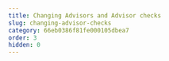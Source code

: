 ```yaml
---
title: Changing Advisors and Advisor checks
slug: changing-advisor-checks
category: 66eb0386f81fe000105dbea7
order: 3
hidden: 0
---
```

